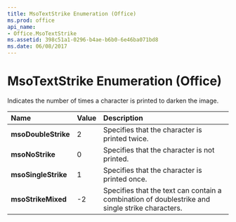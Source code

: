 ```yaml
---
title: MsoTextStrike Enumeration (Office)
ms.prod: office
api_name:
- Office.MsoTextStrike
ms.assetid: 398c51a1-0296-b4ae-b6b0-6e46ba071bd8
ms.date: 06/08/2017
---
```



# MsoTextStrike Enumeration (Office)

Indicates the number of times a character is printed to darken the image.



|**Name**|**Value**|**Description**|
|:-----|:-----|:-----|
|**msoDoubleStrike**|2|Specifies that the character is printed twice.|
|**msoNoStrike**|0|Specifies that the character is not printed.|
|**msoSingleStrike**|1|Specifies that the character is printed once.|
|**msoStrikeMixed**|-2|Specifies that the text can contain a combination of doublestrike and single strike characters. |

